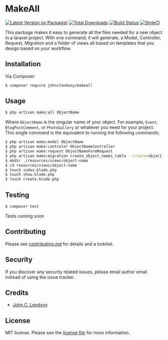 # MakeAll

[![Latest Version on Packagist][ico-version]][link-packagist]
[![Total Downloads][ico-downloads]][link-downloads]
[![Build Status][ico-travis]][link-travis]
[![StyleCI][ico-styleci]][link-styleci]

This package makes it easy to generate all the files needed for a new object in a laravel project. With one command, it will generate, a Model, Controller, Request, Migration and a folder of views all based on templates that you design based on your workflow.


## Installation

Via Composer

``` bash
$ composer require johnclendvoy/makeall
```

## Usage

``` bash
$ php artisan make:all ObjectName
```
Where `ObjectName` is the singular name of your object. For example, `Event`, `BlogPostComment`, or `PhotoGallery` or whatever you need for your project.
This single command is the equivalent to running the following commands;

``` bash
$ php artisan make:model ObjectName
$ php artisan make:controler ObjectNameController
$ php artisan make:request ObjectNameFormRequest
$ php artisan make:migration create_object_names_table --create=object_names
$ mkdir ./resources/views/object-name
$ cd resources/views/object-name
$ touch index.blade.php
$ touch show.blade.php
$ touch create.blade.php
```


## Testing

``` bash
$ composer test
```
Tests coming soon

## Contributing

Please see [contributing.md](contributing.md) for details and a todolist.

## Security

If you discover any security related issues, please email author email instead of using the issue tracker.

## Credits

- [John C. Lendvoy](http://johnclendvoy.ca)

## License

MIT license. Please see the [license file](license.md) for more information.

[ico-version]: https://img.shields.io/packagist/v/johnclendvoy/makeall.svg?style=flat-square
[ico-downloads]: https://img.shields.io/packagist/dt/johnclendvoy/makeall.svg?style=flat-square
[ico-travis]: https://img.shields.io/travis/johnclendvoy/makeall/master.svg?style=flat-square
[ico-styleci]: https://styleci.io/repos/12345678/shield

[link-packagist]: https://packagist.org/packages/johnclendvoy/makeall
[link-downloads]: https://packagist.org/packages/johnclendvoy/makeall
[link-travis]: https://travis-ci.org/johnclendvoy/makeall
[link-styleci]: https://styleci.io/repos/12345678
[link-author]: https://github.com/johnclendvoy
[link-contributors]: ../../contributors]

